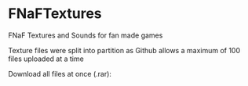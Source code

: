 # FNaFTextures
FNaF Textures and Sounds for fan made games

Texture files were split into partition as Github allows a maximum of 100 files uploaded at a time

Download all files at once (.rar):
